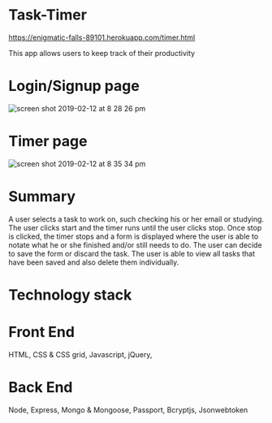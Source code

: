 # Task-Timer

https://enigmatic-falls-89101.herokuapp.com/timer.html

This app allows users to keep track of their productivity

# Login/Signup page
![screen shot 2019-02-12 at 8 28 26 pm](https://user-images.githubusercontent.com/37096198/52680001-f5b27a00-2f04-11e9-939c-c980dd977488.png)

# Timer page
![screen shot 2019-02-12 at 8 35 34 pm](https://user-images.githubusercontent.com/37096198/52680260-d405c280-2f05-11e9-9127-afe274956f51.png)

# Summary
A user selects a task to work on, such checking his or her email or studying. The user clicks start and the timer runs until the user clicks stop. Once stop is clicked, the timer stops and a form is displayed where the user is able to notate what he or she finished and/or still needs to do. The user can decide to save the form or discard the task. The user is able to view all tasks that have been saved and also delete them individually.

# Technology stack
  # Front End
  HTML,
  CSS & CSS grid,
  Javascript,
  jQuery,
  
  # Back End
  Node,
  Express,
  Mongo & Mongoose,
  Passport,
  Bcryptjs,
  Jsonwebtoken
